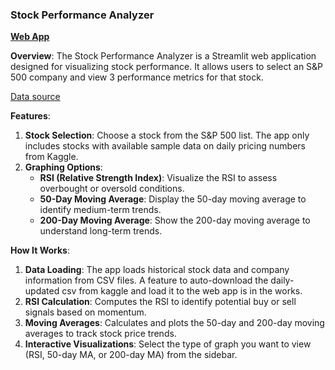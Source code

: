 ### Stock Performance Analyzer

**[Web App](https://stock-analyzer-graphing-tool-ss6708.streamlit.app)**

**Overview**:
The Stock Performance Analyzer is a Streamlit web application designed for visualizing stock performance. It allows users to select an S&P 500 company and view 3 performance metrics for that stock. 

[Data source](https://www.kaggle.com/datasets/andrewmvd/sp-500-stocks)

**Features**:
1. **Stock Selection**: Choose a stock from the S&P 500 list. The app only includes stocks with available sample data on daily pricing numbers from Kaggle.
2. **Graphing Options**:
   - **RSI (Relative Strength Index)**: Visualize the RSI to assess overbought or oversold conditions.
   - **50-Day Moving Average**: Display the 50-day moving average to identify medium-term trends.
   - **200-Day Moving Average**: Show the 200-day moving average to understand long-term trends.

**How It Works**:
1. **Data Loading**: The app loads historical stock data and company information from CSV files. A feature to auto-download the daily-updated csv from kaggle and load it to the web app is in the works. 
2. **RSI Calculation**: Computes the RSI to identify potential buy or sell signals based on momentum.
3. **Moving Averages**: Calculates and plots the 50-day and 200-day moving averages to track stock price trends.
4. **Interactive Visualizations**: Select the type of graph you want to view (RSI, 50-day MA, or 200-day MA) from the sidebar.

